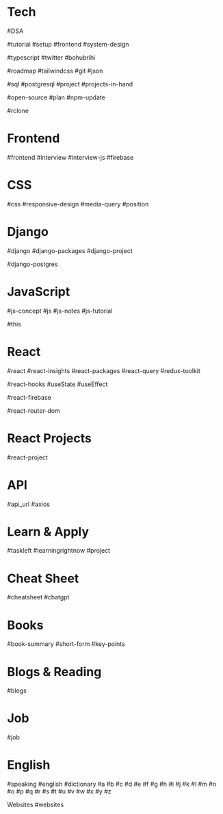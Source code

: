 # Tech 
#DSA 

#tutorial  #setup #frontend #system-design 

#typescript #twitter #bohubrihi 

#roadmap #tailwindcss #git #json 

#sql #postgresql #project  #projects-in-hand 

#open-source #plan #npm-update

#rclone 

# Frontend
#frontend #interview #interview-js #firebase 

# CSS
#css #responsive-design  #media-query #position 

# Django
#django #django-packages #django-project 

#django-postgres 
# JavaScript
#js-concept #js #js-notes #js-tutorial

#this 

# React
#react #react-insights  #react-packages #react-query 
#redux-toolkit 

#react-hooks #useState #useEffect 

#react-firebase

#react-router-dom

# React Projects
#react-project 

# API
#api_url #axios 

# Learn & Apply
#taskleft #learningrightnow #project 

# Cheat Sheet
#cheatsheet #chatgpt 

# Books
#book-summary #short-form #key-points 

# Blogs & Reading
#blogs 

# Job
#job 

# English
#speaking #english #dictionary 
 #a #b #c #d #e #f #g #h #i #j #k #l #m #n #o #p #q #r #s #t #u #v #w #x #y #z 

Websites
#websites